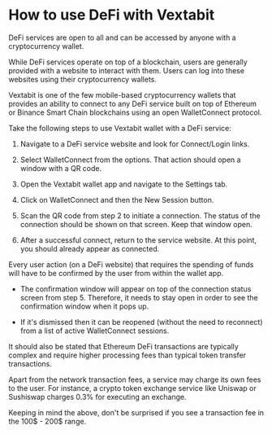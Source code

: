 # How to use DeFi with Vextabit

DeFi services are open to all and can be accessed by anyone with a cryptocurrency wallet.

While DeFi services operate on top of a blockchain, users are generally provided with a website to interact with them. Users can log into these websites using their cryptocurrency wallets.

Vextabit is one of the few mobile-based cryptocurrency wallets that provides an ability to connect to any DeFi service built on top of Ethereum or Binance Smart Chain blockchains using an open WalletConnect protocol.

Take the following steps to use Vextabit wallet with a DeFi service:

1. Navigate to a DeFi service website and look for Connect/Login links.

2. Select WalletConnect from the options. That action should open a window with a QR code.

3. Open the Vextabit wallet app and navigate to the Settings tab.

4. Click on WalletConnect and then the New Session button.

5. Scan the QR code from step 2 to initiate a connection. The status of the connection should be shown on that screen. Keep that window open.

6. After a successful connect, return to the service website. At this point, you should already appear as connected.

Every user action (on a DeFi website) that requires the spending of funds will have to be confirmed by the user from within the wallet app.

- The confirmation window will appear on top of the connection status screen from step 5. Therefore, it needs to stay open in order to see the confirmation window when it pops up.

- If it's dismissed then it can be reopened (without the need to reconnect) from a list of active WalletConnect sessions.

It should also be stated that Ethereum DeFi transactions are typically complex and require higher processing fees than typical token transfer transactions.

Apart from the network transaction fees, a service may charge its own fees to the user. For instance, a crypto token exchange service like Uniswap or Sushiswap charges 0.3% for executing an exchange.

Keeping in mind the above, don't be surprised if you see a transaction fee in the 100$ - 200$ range.


